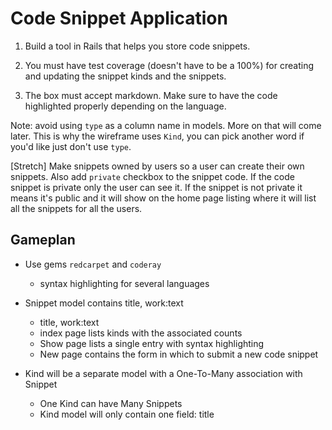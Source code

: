 # Code Snippet Application

1. Build a tool in Rails that helps you store code snippets.

2. You must have test coverage (doesn't have to be a 100%) for creating and updating the snippet kinds and the snippets.

3. The box must accept markdown. Make sure to have the code highlighted properly depending on the language.

Note: avoid using `type` as a column name in models. More on that will come later. This is why the wireframe uses `Kind`, you can pick another word if you'd like just don't use `type`.  

[Stretch] Make snippets owned by users so a user can create their own snippets. Also add `private` checkbox to the snippet code. If the code snippet is private only the user can see it. If the snippet is not private it means it's public and it will show on the home page listing where it will list all the snippets for all the users.

## Gameplan

- Use gems `redcarpet` and `coderay`
  - syntax highlighting for several languages


- Snippet model contains title, work:text
  - title, work:text
  - index page lists kinds with the associated counts
  - Show page lists a single entry with syntax highlighting
  - New page contains the form in which to submit a new code snippet


- Kind will be a separate model with a One-To-Many association with Snippet
  - One Kind can have Many Snippets
  - Kind model will only contain one field: title
